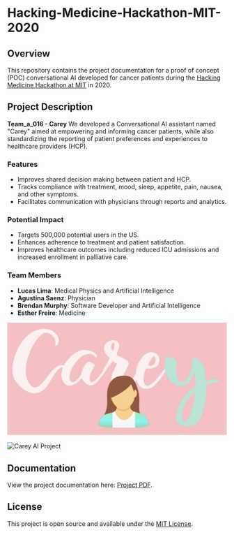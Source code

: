 # Hacking-Medicine-Hackathon-MIT-2020

## Overview
This repository contains the project documentation for a proof of concept (POC) conversational AI developed for cancer patients during the [Hacking Medicine Hackathon at MIT](https://grandhack.mit.edu/) in 2020.

## Project Description
**Team_a_016 - Carey**
We developed a Conversational AI assistant named "Carey" aimed at empowering and informing cancer patients, while also standardizing the reporting of patient preferences and experiences to healthcare providers (HCP).

### Features
- Improves shared decision making between patient and HCP.
- Tracks compliance with treatment, mood, sleep, appetite, pain, nausea, and other symptoms.
- Facilitates communication with physicians through reports and analytics.

### Potential Impact
- Targets 500,000 potential users in the US.
- Enhances adherence to treatment and patient satisfaction.
- Improves healthcare outcomes including reduced ICU admissions and increased enrollment in palliative care.

### Team Members
- **Lucas Lima**: Medical Physics and Artificial Intelligence
- **Agustina Saenz**: Physician
- **Brendan Murphy**: Software Developer and Artificial Intelligence
- **Esther Freire**: Medicine

![Alt text for image](carey_ai.png)


<img src="images/carey_ai.png" alt="Carey AI Project" style="width: 400px; height: auto;">


## Documentation
View the project documentation here: [Project PDF](MIT_GRAND_HACK_Team_a_016.pdf).

## License
This project is open source and available under the [MIT License](LICENSE).

